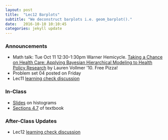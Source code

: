 ```yaml
---
layout: post
title:  "Lec12 Barplots"
subtitle: "We deconstruct barplots i.e. geom_barplot()."
date:   2016-10-10 10:10:45
categories: jekyll update
---
```




### Announcements

* Math talk: Tue Oct 11 12:30-1:30pm Warner Hemicycle. [Taking a Chance on Health Care: Applying Bayesian Hierarchical Modeling to Health Policy Research](http://www.middlebury.edu/events?trumbaEmbed=view%3Devent%26eventid%3D207271160) by Lauren Vollmer '10. Free Pizza!
* Problem set 04 posted on Friday
* Lec11 <a href = "{{ site.baseurl }}/assets/LC/histograms.html" target = "_blank">learning check discussion</a>


### In-Class

* <a href = "{{ site.baseurl }}/assets/2-Data/barplots.html" target = "_blank">Slides</a> on histograms
* <a href = "https://rudeboybert.github.io/IntroStatDataSciences/4-viz.html#barplots" target = "_blank">Sections 4.7</a> of textbook


### After-Class Updates

* Lec12 <a href = "{{ site.baseurl }}/assets/LC/barplots.html" target = "_blank">learning check discussion</a>
